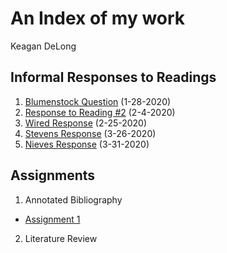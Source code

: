# An Index of my work

Keagan DeLong
## Informal Responses to Readings

1. [Blumenstock Question](https://kndelong.github.io/Data-150-Index-of-Work/blumenstock) (1-28-2020)
2. [Response to Reading #2](https://kndelong.github.io/Data-150-Index-of-Work/Reading2) (2-4-2020)
3. [Wired Response](https://kndelong.github.io/Data-150-Index-of-Work/2252020) (2-25-2020)
4. [Stevens Response](https://kndelong.github.io/Data-150-Index-of-Work/3262020) (3-26-2020)
5. [Nieves Response](https://kndelong.github.io/Data-150-Index-of-Work/03312020) (3-31-2020)

## Assignments

 1. Annotated Bibliography
 - [Assignment 1](https://kndelong.github.io/Data-150-Index-of-Work/Assignment1:AnnotatedBib)
  
 2. Literature Review

